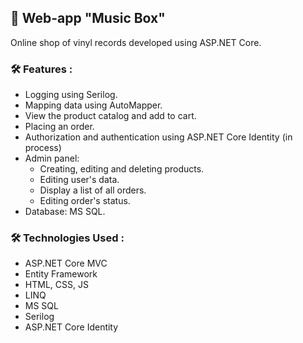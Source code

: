 ## 🎵 Web-app "Music Box" 
Online shop of vinyl records developed using ASP.NET Core.
### 🛠️ Features :
- Logging using Serilog.
- Mapping data using AutoMapper.
- View the product catalog and add to cart.
- Placing an order.
- Authorization and authentication using ASP.NET Core Identity (in process)
- Admin panel:  
  - Creating, editing and deleting products.
  - Editing user's data.
  - Display a list of all orders.
  - Editing order's status.
- Database: MS SQL.
### 🛠️ Technologies Used :
- ASP.NET Core MVC
- Entity Framework
- HTML, CSS, JS
- LINQ
- MS SQL
- Serilog
- ASP.NET Core Identity
